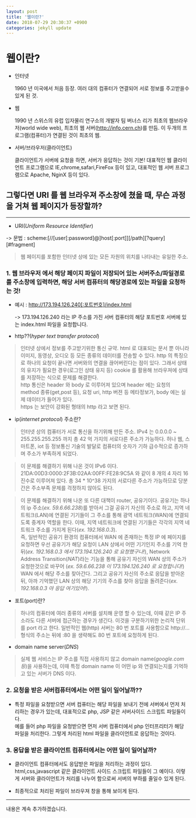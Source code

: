 ```yaml
---
layout: post
title: '웹이란?'
date: 2018-07-29 20:30:37 +0900
categories: jekyll update
---
```


# 웹이란?

- 인터넷

  1960 년 미국에서 처음 등장. 여러 대의 컴퓨터가 연결되어 서로 정보를 주고받을수 있게 된 것.

- 웹

  1990 년 스위스의 유럽 입자물리 연구소의 개발자 팀 버너스 리가 최초의 웹브라우저(world wide web), 최초의 웹 서버(http://info.cern.ch)를 만듬. 이 두개의 프로그램(컴퓨터)가 연결된 것이 최초의 웹.

- 서버/브라우저(클라이언트)

  클라이언트가 서버에 요청을 하면, 서버가 응답하는 것이 기본!
  대표적인 웹 클라이언트 프로그램으로 IE,chrome,safari,FireFox 등이 있고,
  대표적인 웹 서버 프로그램으로 Apache, NginX 등이 있다.

## 그렇다면 URI 를 웹 브라우져 주소창에 쳤을 때, 무슨 과정을 거쳐 웹 페이지가 등장할까?

---

- URI(_Uniform Resource Identifier_)

-> 문법 : scheme:[//[user[:password]@]host[:port]][/path][?query][#fragment]

> 웹 페이지를 포함한 인터넷 상에 있는 모든 자원의 위치를 나타내는 유일한 주소.

### 1. 웹 브라우저 에서 해당 페이지 파일이 저장되어 있는 서버주소/파일경로 를 주소창에 입력하면, 해당 서버 컴퓨터의 해당경로에 있는 파일을 요청하는 것!

- 예시 : http://173.194.126.240[:포트번호]/index.html

  -> 173.194.126.240 라는 IP 주소를 가진 서버 컴퓨터의 해당 포트번호 서버에 있는 index.html 파일을 요청합니다.

- http??(_hyper text transfer protocol_)

> 인터넷 상에서 정보를 주고받기위한 통신 규약. html 로 대표되는 문서 뿐 아니라 이미지, 동영상, 오디오 등 모든 종류의 데이터를 전송할 수 있다. http 의 특징으로 하나의 요청이 끝나면 서버와의 연결을 끊어버린다는 점이 있다. 그래서 상태의 유지가 필요한 경우(로그인 상태 유지 등) cookie 를 활용해 브라우져에 상태를 저장하는 식으로 문제를 해결한다.<br>
> http 통신은 header 와 body 로 이루어져 있으며 header 에는 요청의 method 종류(get,post 등), 요청 uri, http 버젼 등 메타정보가, body 에는 실제 데이터가 들어가 있다.<br>
> https 는 보안이 강화된 형태의 http 라고 보면 된다.

- ip(_internet protocol_) 주소란?

> 인터넷 상의 컴퓨터가 서로 통신을 하기위해 만든 주소. IPv4 는 0.0.0.0 ~ 255.255.255.255 까지 총 42 억 가지의 서로다른 주소가 가능하다. 허나 웹, 스마트폰, iot 등 정보통신 기술의 발달로 컴퓨터의 숫자가 기하 급수적으로 증가하며 주소가 부족하게 되었다.

> 이 문제를 해결하기 위해 나온 것이 IPv6 이다. 21DA:00D3:0000:2F3B:02AA:00FF:FE28:9C5A 와 같이 8 개의 4 자리 16 진수로 이루어져 있다. 총 34 \* 10^38 가지의 서로다른 주소가 가능하므로 당분간은 주소부족 문제를 걱정하지 않아도 된다.

> 이 문제를 해결하기 위해 나온 또 다른 대책이 router, 공유기이다. 공유기는 하나의 ip 주소(_ex. 59.6.66.238_)를 받아서 그걸 공유기 자신의 주소로 하고, 지역 네트워크(LAN)에 연결된 기기들이 그 주소를 통해 광역 네트워크(WAN)에 연결되도록 중계자 역할을 한다. 이때, 지역 네트워크에 연결된 기기들은 각각의 지역 네트워크 주소를 가지게 된다(_ex. 192.168.0.3_).<br>
> 즉, 일반적인 공유기 환경의 컴퓨터에서 WAN 에 존재하는 특정 IP 에 페이지를 요청하면 우선 공유기가 해당 요청이 LAN 상에서 어떤 기기인지 주소를 기억 한 뒤(_ex. 192.168.0.3 에서 173.194.126.240 로 요청했구나!_), Network Address Transition(_NAT_)라는 기능을 통해 공유기 자신의 WAN 상의 주소가 요청한것으로 바꾸어 (_ex. 59.6.66.238 이 173.194.126.240 로 요청합니다!_) WAN 에서 해당 주소를 찾아간다. 그리고 공유기 자신의 주소로 응답을 받아온 뒤, 아까 기억했던 LAN 상의 해당 기기의 주소를 찾아 응답을 돌려준다(_ex. 192.168.0.3 야 응답 여기있어!_).

- 포트(port)란?

> 하나의 컴퓨터에 여러 종류의 서버를 설치해 운영 할 수 있는데, 이때 같은 IP 주소라도 다른 서버에 접근하는 경우가 생긴다. 이것을 구분하기위한 논리적 단위를 port 라고 한다. 일반적인 웹(http) 서버는 80 번 포트를 사용함으로 http://...형식의 주소는 뒤에 :80 을 생략해도 80 번 포트에 요청하게 된다.

- domain name server(_DNS_)

> 실제 웹 서비스는 IP 주소를 직접 사용하지 않고 domain name(_google.com 등_)을 사용하는데, 이때 특정 domain name 이 어떤 ip 와 연결되는지를 기억하고 있는 서버가 DNS 이다.

### 2. 요청을 받은 서버컴퓨터에서는 어떤 일이 일어날까??

- 특정 파일을 요청받으면 서버 컴퓨터는 해당 파일을 보내기 전에 서버에서 먼저 처리하는 경우가 있는데, 대표적으로 php, JSP 같은 서버사이드 스크립트 파일들이다.<br>
  예를 들어 php 파일을 요청받으면 먼저 서버 컴퓨터에서 php 인터프리터가 해당 파일을 처리한다. 그렇게 처리된 html 파일을 클라이언트로 응답하는 것이다.

### 3. 응답을 받은 클라이언트 컴퓨터에서는 어떤 일이 일어날까?

- 클라이언트 컴퓨터에서도 응답받은 파일을 처리하는 과정이 있다. html,css,javascript 같은 클라이언트 사이드 스크립트 파일들이 그 예이다. 이렇게 서버와 클라이언트가 처리를 나누어 함으로써 서버의 부하를 줄일수 있게 된다.

- 최종적으로 처리된 파일이 브라우져 창을 통해 보이게 된다.

---

내용은 계속 추가하겠습니다.
